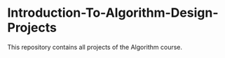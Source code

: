 # Introduction-To-Algorithm-Design-Projects
 This repository contains all projects of the Algorithm course. 
